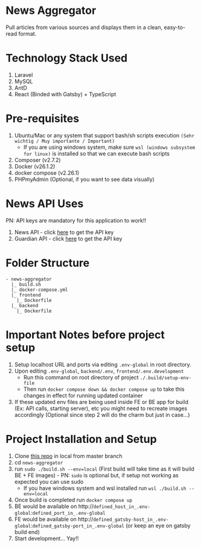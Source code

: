 # News Aggregator

Pull articles from various sources and displays them in a clean, easy-to-read format.

# Technology Stack Used

1. Laravel
2. MySQL
3. AntD
4. React (Binded with Gatsby) + TypeScript

# Pre-requisites

1. Ubuntu/Mac or any system that support bash/sh scripts execution `(Sehr wichtig / Muy importante / Important)`
    - If you are using windows system, make sure `wsl (windows subsystem for linux)` is installed so that we can execute bash scripts
2. Composer (v2.7.2)
3. Docker (v26.1.2)
4. docker compose (v2.26.1)
5. PHPmyAdmin (Optional, if you want to see data visually)

# News API Uses

PN: API keys are mandatory for this application to work!!

1. News API - click [here](https://newsapi.org/docs/get-startedguardain) to get the API key
2. Guardian API - click [here](https://bonobo.capi.gutools.co.uk/register/developer) to get the API key

# Folder Structure

```
- news-aggregator
  |_ build.sh
  |_ docker-compose.yml
  |_ frontend
    |_ Dockerfile
  |_ backend
    |_ Dockerfile
```

# Important Notes before project setup

1. Setup localhost URL and ports via editing `.env-global` in root directory.
2. Upon editing `.env-global`, `backend/.env`, `frontend/.env.development`
    - Run this command on root directory of project `./.build/setup-env-file`
    - Then run `docker compose down && docker compose up` to take this changes in effect for running updated container
3. If these updated env files are being used inside FE or BE app for build (Ex: API calls, starting server), etc you might need to recreate images accordingly (Optional since step 2 will do the charm but just in case...)

# Project Installation and Setup

1. Clone [this repo](https://github.com/akshayshrivastav866/news-aggregator) in local from master branch
2. cd `news-aggregator`
3. run `sudo ./build.sh --env=local` (First build will take time as it will build BE + FE images) - PN: `sudo` is optional but, if setup not working as expected you can use sudo
    - If you have windows system and wsl installed run `wsl ./build.sh --env=local`
4. Once build is completed run `docker compose up`
5. BE would be available on http://`defined_host_in_.env-global`:`defined_port_in_.env-global`
6. FE would be available on http://`defined_gatsby-host_in_.env-global`:`defined_gatsby-port_in_.env-global` (or keep an eye on gatsby build end)
7. Start development... Yay!!
